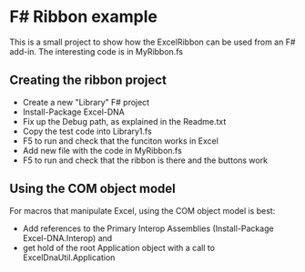 # F# Ribbon example

This is a small project to show how the ExcelRibbon can be used from an F# add-in.
The interesting code is in MyRibbon.fs

## Creating the ribbon project
* Create a new "Library" F# project
* Install-Package Excel-DNA
* Fix up the Debug path, as explained in the Readme.txt
* Copy the test code into Library1.fs
* F5 to run and check that the funciton works in Excel
* Add new file with the code in MyRibbon.fs
* F5 to run and check that the ribbon is there and the buttons work

## Using the COM object model
For macros that manipulate Excel, using the COM object model is best:
* Add references to the Primary Interop Assemblies (Install-Package Excel-DNA.Interop) and 
* get hold of the root Application object with a call to ExcelDnaUtil.Application
